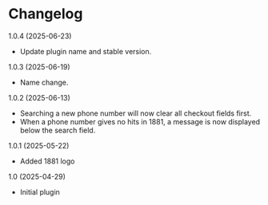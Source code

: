 Changelog
=========

1.0.4 (2025-06-23)
* Update plugin name and stable version.

1.0.3 (2025-06-19)
* Name change.

1.0.2 (2025-06-13)
* Searching a new phone number will now clear all checkout fields first.
* When a phone number gives no hits in 1881, a message is now displayed below the search field.

1.0.1 (2025-05-22)
* Added 1881 logo

1.0 (2025-04-29)
* Initial plugin
